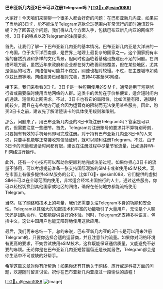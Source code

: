 **巴布亚新几内亚3日卡可以注册Telegram吗？[[TG💪+ @esim1088](https://t.me/s/esim1088)]**

大家好！今天咱们来聊聊一个很多人都会好奇的问题：在巴布亚新几内亚，如果买了当地的3日卡，能不能注册Telegram这款全球范围内非常流行的即时通讯软件呢？为了回答这个问题，我们得从几个方面入手，包括巴布亚新几内亚的网络环境、3日卡的特点以及Telegram的注册要求。

首先，让我们了解一下巴布亚新几内亚的基本情况。巴布亚新几内亚是大洋洲的一个岛国，位于太平洋西南部，是世界上地理上最复杂的国家之一。这个国家拥有丰富的自然资源和多样的文化背景，但同时也面临着基础设施建设不足的问题。在网络环境方面，虽然近年来政府和企业都在努力改善网络覆盖，但在某些地区，尤其是偏远的地方，网络信号可能并不稳定，网速也相对较慢。不过，在主要城市如莫尔兹比港等地，网络服务已经相对完善，支持4G甚至5G网络。

接下来，我们来看看3日卡。3日卡是一种短期使用的SIM卡，通常适用于短期旅行者或需要临时使用当地网络的人群。这类卡的优势在于价格便宜，适合短时间内的通话、短信和上网需求。不过，3日卡也有它的局限性，比如流量有限，通话时间较少，而且在有些地方可能会因为运营商的限制而无法使用某些服务。因此，购买3日卡之前，建议先了解清楚该卡的具体使用规则和限制。

那么，问题来了，用巴布亚新几内亚的3日卡能注册Telegram吗？答案是可以的，但需要注意一些细节。首先，Telegram对注册账号的要求并不算特别苛刻，只要拥有有效的手机号码即可完成注册。对于持有巴布亚新几内亚3日卡的人来说，只要手机能够正常接收短信验证码，就可以顺利注册Telegram。不过，由于3日卡的流量和通话时间都有限，建议在注册过程中尽量节省流量，比如选择Wi-Fi网络进行操作。

此外，还有一个小技巧可以帮助你更顺利地完成注册过程。如果你担心3日卡的流量不够用，可以考虑提前准备一张支持国际漫游的SIM卡或者使用eSIM技术。现在市面上有很多提供eSIM服务的公司，比如TG💪+ @esim1088，它们提供的虚拟SIM卡可以在全球范围内使用，非常适合经常出国旅行的人士。通过这些服务，你可以轻松切换到其他国家或地区的网络，确保在任何地方都能流畅使用Telegram。

当然，除了网络和技术上的考量，我们还需要关注Telegram本身的功能和安全性。Telegram以其强大的加密技术和丰富的功能吸引了大量用户，无论是个人聊天还是团队协作，它都能提供良好的体验。同时，Telegram还支持多种语言，包括中文，这让中国用户也能无障碍地使用这款应用。

最后，我们再来总结一下。总的来说，巴布亚新几内亚的3日卡是可以用来注册Telegram的，只要你选择合适的运营商，并且注意节约流量。如果你对网络环境有更高的要求，不妨尝试使用eSIM技术，这样既能保证通信质量，又能避免不必要的麻烦。无论你是在巴布亚新几内亚短暂逗留还是长期居住，Telegram都会是你生活中不可或缺的好帮手。

希望这篇文章对你有所帮助！如果你还有其他关于网络、旅行或是科技方面的问题，欢迎随时留言讨论。祝你在巴布亚新几内亚度过一段愉快的旅程！

[[TG💪+ @esim1088](https://t.me/s/esim1088) ![Image](https://i.postimg.cc/4NQfJmqS/Snipaste-2025-05-13-00-14-12.png)]